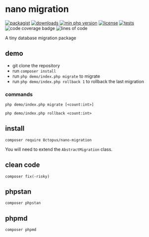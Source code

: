 # nano migration

[![packagist](http://poser.pugx.org/8ctopus/nano-migration/v)](https://packagist.org/packages/8ctopus/nano-migration)
[![downloads](http://poser.pugx.org/8ctopus/nano-migration/downloads)](https://packagist.org/packages/8ctopus/nano-migration)
[![min php version](http://poser.pugx.org/8ctopus/nano-migration/require/php)](https://packagist.org/packages/8ctopus/nano-migration)
[![license](http://poser.pugx.org/8ctopus/nano-migration/license)](https://packagist.org/packages/8ctopus/nano-migration)
[![tests](https://github.com/8ctopus/nano-migration/actions/workflows/tests.yml/badge.svg)](https://github.com/8ctopus/nano-migration/actions/workflows/tests.yml)
![code coverage badge](https://raw.githubusercontent.com/8ctopus/nano-migration/image-data/coverage.svg)
![lines of code](https://raw.githubusercontent.com/8ctopus/nano-migration/image-data/lines.svg)

A tiny database migration package

## demo

- git clone the repository
- run `composer install`
- run `php demo/index.php migrate` to migrate
- run `php demo/index.php rollback 1` to rollback the last migration

### commands

    php demo/index.php migrate [<count:int>]

    php demo/index.php rollback <count:int>

## install

    composer require 8ctopus/nano-migration

You will need to extend the `AbstractMigration` class.

## clean code

    composer fix(-risky)

## phpstan

    composer phpstan

## phpmd

    composer phpmd
